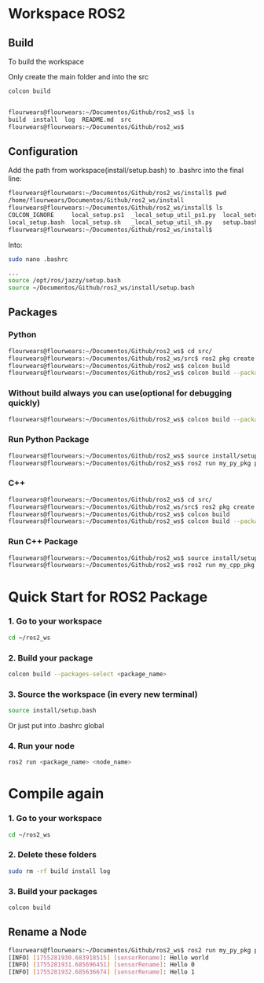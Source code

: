 # Workspace ROS2

## Build

To build the workspace

Only create the main folder and into the src
```bash
colcon build


flourwears@flourwears:~/Documentos/Github/ros2_ws$ ls
build  install  log  README.md  src
flourwears@flourwears:~/Documentos/Github/ros2_ws$ 
```

## Configuration

Add the path from workspace(install/setup.bash) to .bashrc into the final line:

```bash
flourwears@flourwears:~/Documentos/Github/ros2_ws/install$ pwd
/home/flourwears/Documentos/Github/ros2_ws/install
flourwears@flourwears:~/Documentos/Github/ros2_ws/install$ ls
COLCON_IGNORE     local_setup.ps1  _local_setup_util_ps1.py  local_setup.zsh  setup.ps1  setup.zsh
local_setup.bash  local_setup.sh   _local_setup_util_sh.py   setup.bash       setup.sh
flourwears@flourwears:~/Documentos/Github/ros2_ws/install$ 
```
Into:

```bash
sudo nano .bashrc

...
source /opt/ros/jazzy/setup.bash
source ~/Documentos/Github/ros2_ws/install/setup.bash

```

## Packages

### Python

```bash
flourwears@flourwears:~/Documentos/Github/ros2_ws$ cd src/
flourwears@flourwears:~/Documentos/Github/ros2_ws/src$ ros2 pkg create my_py_pkg --build-type ament_python --dependencies rclpy 
flourwears@flourwears:~/Documentos/Github/ros2_ws$ colcon build
flourwears@flourwears:~/Documentos/Github/ros2_ws$ colcon build --packages-select my_py_pkg

```

### Without build always you can use(optional for debugging quickly)
```bash
flourwears@flourwears:~/Documentos/Github/ros2_ws$ colcon build --packages-select my_py_pkg --symlink-install
```

### Run Python Package
```bash
flourwears@flourwears:~/Documentos/Github/ros2_ws$ source install/setup.bash
flourwears@flourwears:~/Documentos/Github/ros2_ws$ ros2 run my_py_pkg py_node_lf 

```
### C++

```bash
flourwears@flourwears:~/Documentos/Github/ros2_ws$ cd src/
flourwears@flourwears:~/Documentos/Github/ros2_ws/src$ ros2 pkg create my_cpp_pkg --build-type ament_cmake --dependencies rclcpp
flourwears@flourwears:~/Documentos/Github/ros2_ws$ colcon build
flourwears@flourwears:~/Documentos/Github/ros2_ws$ colcon build --packages-select my_cpp_pkg

```

### Run C++ Package
```bash
flourwears@flourwears:~/Documentos/Github/ros2_ws$ source install/setup.bash
flourwears@flourwears:~/Documentos/Github/ros2_ws$ ros2 run my_cpp_pkg cpp_node_lf 

```

# Quick Start for ROS2 Package

### 1. Go to your workspace
```bash
cd ~/ros2_ws
```

### 2. Build your package
```bash
colcon build --packages-select <package_name>
```

### 3. Source the workspace (in every new terminal)
```bash
source install/setup.bash
```
Or just put into .bashrc global 

### 4. Run your node
```bash
ros2 run <package_name> <node_name>
```

# Compile again

### 1. Go to your workspace
```bash
cd ~/ros2_ws
```

### 2. Delete these folders
```bash
sudo rm -rf build install log
```

### 3. Build your packages
```bash
colcon build
```

## Rename a Node
```bash
flourwears@flourwears:~/Documentos/Github/ros2_ws$ ros2 run my_py_pkg py_node_lf --ros-args -r __node:=sensorRename
[INFO] [1755281930.683918515] [sensorRename]: Hello world
[INFO] [1755281931.685696451] [sensorRename]: Hello 0
[INFO] [1755281932.685636674] [sensorRename]: Hello 1
```
